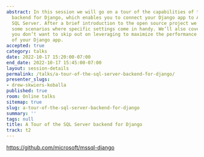 ```yaml
---
abstract: In this session we will go on a tour of the capabilities of the SQL Server
  backend for Django, which enables you to connect your Django app to Azure SQL or
  SQL Server. After a brief introduction to the open source project we’ll discuss
  some scenarios where specific settings come in handy. We’ll also cover SQL features
  you don’t want to skip out on leveraging to maximize the performance and capabilities
  of your Django app.
accepted: true
category: talks
date: 2022-10-17 15:20:00-07:00
end_date: 2022-10-17 15:45:00-07:00
layout: session-details
permalink: /talks/a-tour-of-the-sql-server-backend-for-django/
presenter_slugs:
- drew-skwiers-koballa
published: true
room: Online talks
sitemap: true
slug: a-tour-of-the-sql-server-backend-for-django
summary: ''
tags: null
title: A Tour of the SQL Server backend for Django
track: t2
---
```


https://github.com/microsoft/mssql-django
